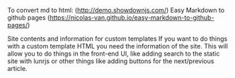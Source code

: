 To convert md to html: (http://demo.showdownjs.com/)
Easy Markdown to github pages (https://nicolas-van.github.io/easy-markdown-to-github-pages/)

Site contents and information for custom templates
If you want to do things with a custom template HTML you need the information of the site. This will allow you to do things in the front-end UI, like adding search to the static site with lunrjs or other things like adding buttons for the next/previous article.